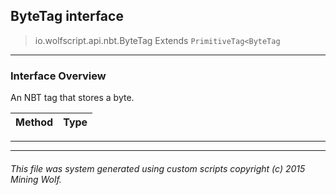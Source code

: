 ## ByteTag __interface__

>io.wolfscript.api.nbt.ByteTag
>Extends `PrimitiveTag<ByteTag`

---

### Interface Overview

An NBT tag that stores a byte.

Method | Type   
--- | :--- 



---

---


###### This file was system generated using custom scripts copyright (c) 2015 Mining Wolf.
	


